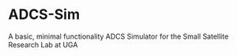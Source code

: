 # ADCS-Sim
A basic, minimal functionality ADCS Simulator for the Small Satellite Research Lab at UGA
